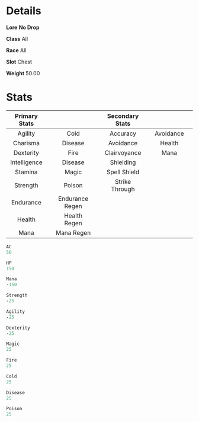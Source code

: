 <!-- TITLE: Huge Metal Hull -->
<!-- SUBTITLE: A giant metal shell from the Alchemical Behemoth underneath Xuolia -->

# Details
**Lore**
**No Drop**

**Class**
All

**Race**
All

**Slot**
Chest

**Weight**
50.00

# Stats
| Primary Stats |    |  |    | Secondary Stats |    |||
|:---:|:---|:---:|:---|:---:|:---|:---:|:---|
|Agility||Cold||Accuracy||Avoidance||
|Charisma||Disease||Avoidance||Health||
|Dexterity||Fire||Clairvoyance||Mana||
|Intelligence||Disease||Shielding||||||
|Stamina||Magic||Spell Shield|||||||
|Strength||Poison||Strike Through||||
|Endurance||Endurance Regen||||||
|Health||Health Regen||||||
|Mana||Mana Regen||||||
```perl
AC
50

HP
150

Mana
-150

Strength
-25

Agility
-25

Dexterity
-25

Magic
25

Fire
25

Cold
25

Disease
25

Poison
25